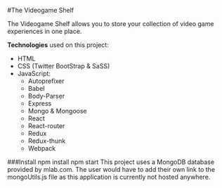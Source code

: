 #The Videogame Shelf

The Videogame Shelf allows you to store your collection of video game experiences in one place.

**Technologies** used on this project:
* HTML
* CSS (Twitter BootStrap & SaSS)
* JavaScript:
	* Autoprefixer
	* Babel
	* Body-Parser
	* Express
	* Mongo & Mongoose
	* React
	* React-router
	* Redux
	* Redux-thunk
	* Webpack




###Install
npm install
npm start
This project uses a MongoDB database provided by mlab.com.
The user would have to add their own link to the mongoUtils.js file as this application
is currently not hosted anywhere.
